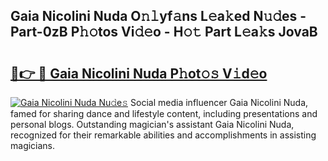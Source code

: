 ## Gaia Nicolini Nuda O𝚗𝚕yf𝚊ns L𝚎a𝚔ed N𝚞𝚍es - Part-0zB P𝚑𝚘tos Vi𝚍𝚎o - H𝚘𝚝 Part L𝚎a𝚔s JovaB

# <h2><a href="http://kfc761.oniu.top/?m=Gaia+Nicolini+Nuda">🔗👉 🔴 Gaia Nicolini Nuda P𝚑ot𝚘𝚜 V𝚒d𝚎o</a></h2>

[![Gaia Nicolini Nuda Nu𝚍e𝚜](https://i.imgur.com/0qMVB7G.gif)](http://kfc761.oniu.top/?m=Gaia+Nicolini+Nuda)
Social media influencer Gaia Nicolini Nuda, famed for sharing dance and lifestyle content, including presentations and personal blogs. Outstanding magician's assistant Gaia Nicolini Nuda, recognized for their remarkable abilities and accomplishments in assisting magicians.  
